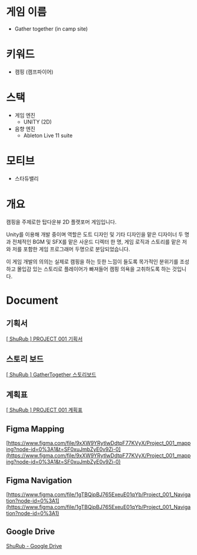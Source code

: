 # 게임 이름

- Gather together (in camp site)

# 키워드

- 캠핑 (캠프파이어)

# 스택

- 게임 엔진
    - UNITY (2D)
- 음향 엔진
    - Ableton Live 11 suite

# 모티브

- 스타듀밸리

# 개요

캠핑을 주제로한 탑다운뷰 2D 플랫포머 게임입니다.

Unity를 이용해 개발 중이며 역할은 도트 디자인 및 기타 디자인을 맡은 디자이너 두 명과 전체적인 BGM 및 SFX를 맡은 사운드 디렉터 한 명, 게임 로직과 스토리를 맡은 저와 저를 포함한 게임 프로그래머 두명으로 분담되었습니다.

이 게임 개발의 의의는 실제로 캠핑을 하는 듯한 느낌이 들도록 목가적인 분위기를 조성하고 몰입감 있는 스토리로 플레이어가 빠져들어 캠핑 의욕을 고취하도록 하는 것입니다.

# Document

## 기획서

[[ ShuRub ] PROJECT 001 기획서](https://www.notion.so/ShuRub-PROJECT-001-5c85fc93429a49048ce1be81b4bfeebf) 

## 스토리 보드

[[ ShuRub ] GatherTogether 스토리보드](https://www.notion.so/ShuRub-GatherTogether-7c341fdeb2734842a6a0253bd8e7e2fe) 

## 계획표

[[ ShuRub ] PROJECT 001 계획표](https://www.notion.so/ShuRub-PROJECT-001-eaa8e59f5e63477c9a078b9e66747de0) 

## Figma Mapping

[https://www.figma.com/file/9xXW9YRytlwDdtpF77KVyX/Project_001_mapping?node-id=0%3A1&t=SF0xuJmbZyE0v9Zi-0](https://www.figma.com/file/9xXW9YRytlwDdtpF77KVyX/Project_001_mapping?node-id=0%3A1&t=SF0xuJmbZyE0v9Zi-0)

## Figma Navigation

[https://www.figma.com/file/1gTBQipBJ765ExeuE01qYb/Project_001_Navigation?node-id=0%3A1](https://www.figma.com/file/1gTBQipBJ765ExeuE01qYb/Project_001_Navigation?node-id=0%3A1)

## Google Drive

[ShuRub - Google Drive](https://drive.google.com/drive/folders/1lSSmeTkjoX2_ukH7PMS4yOsRKHixgmE3)
